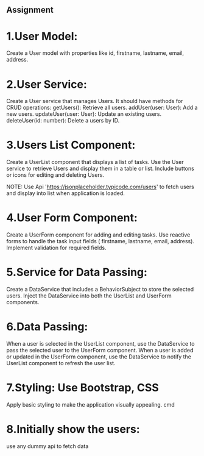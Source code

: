 ## Assignment

# 1.User Model:

Create a User model with properties like id, firstname, lastname, email, address.

# 2.User Service:

Create a User service that manages Users. It should have methods for CRUD operations:
getUsers(): Retrieve all users.
addUser(user: User): Add a new users.
updateUser(user: User): Update an existing users.
deleteUser(id: number): Delete a users by ID.

# 3.Users List Component:

Create a UserList component that displays a list of tasks.
Use the User service to retrieve Users and display them in a table or list.
Include buttons or icons for editing and deleting Users.

NOTE: Use Api 'https://jsonplaceholder.typicode.com/users' to fetch users and display into list when application is loaded.

# 4.User Form Component:

Create a UserForm component for adding and editing tasks.
Use reactive forms to handle the task input fields ( firstname, lastname, email, address).
Implement validation for required fields.

# 5.Service for Data Passing:

Create a DataService that includes a BehaviorSubject to store the selected users.
Inject the DataService into both the UserList and UserForm components.

# 6.Data Passing:

When a user is selected in the UserList component, use the DataService to pass the selected user to the UserForm component.
When a user is added or updated in the UserForm component, use the DataService to notify the UserList component to refresh the user list.

# 7.Styling: Use Bootstrap, CSS

Apply basic styling to make the application visually appealing.
cmd

# 8.Initially show the users:

use any dummy api to fetch data
